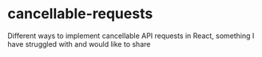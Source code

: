 # cancellable-requests
Different ways to implement cancellable API requests in React, something I have struggled with and would like to share
